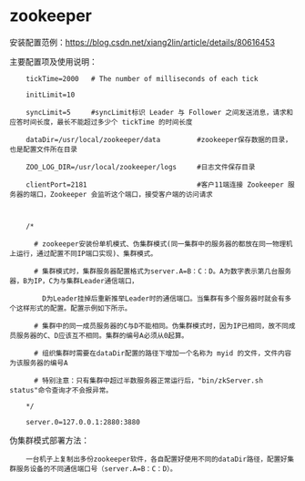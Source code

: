 # zookeeper
安装配置范例：https://blog.csdn.net/xiang2lin/article/details/80616453 

 

 

主要配置项及使用说明：

        tickTime=2000   # The number of milliseconds of each tick

        initLimit=10

        syncLimit=5     #syncLimit标识 Leader 与 Follower 之间发送消息，请求和应答时间长度，最长不能超过多少个 tickTime 的时间长度

        dataDir=/usr/local/zookeeper/data         #zookeeper保存数据的目录，也是配置文件所在目录

        ZOO_LOG_DIR=/usr/local/zookeeper/logs     #日志文件保存目录

        clientPort=2181                           #客户11端连接 Zookeeper 服务器的端口，Zookeeper 会监听这个端口，接受客户端的访问请求

        

        /*

          # zookeeper安装份单机模式、伪集群模式(同一集群中的服务器的都放在同一物理机上运行，通过配置不同IP端口实现)、集群模式。

          # 集群模式时，集群服务器配置格式为server.A=B：C：D。A为数字表示第几台服务器，B为IP，C为与集群Leader通信端口，

            D为Leader挂掉后重新推举Leader时的通信端口。当集群有多个服务器时就会有多个这样形式的配置。配置示例如下所示。

          # 集群中的同一成员服务器的C与D不能相同。伪集群模式时，因为IP已相同，故不同成员服务器的C、D应该互不相同。集群的编号A必须从0起算。

          # 组织集群时需要在dataDir配置的路径下增加一个名称为 myid 的文件，文件内容为该服务器的编号A

          # 特别注意：只有集群中超过半数服务器正常运行后，"bin/zkServer.sh  status"命令查询才不会报异常。

        */

        server.0=127.0.0.1:2880:3880

  

伪集群模式部署方法：

        一台机子上复制出多份zookeeper软件，各自配置好使用不同的dataDir路径，配置好集群服务设备的不同通信端口号（server.A=B：C：D）。
